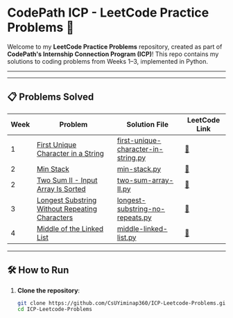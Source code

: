 # CodePath ICP - LeetCode Practice Problems 🚀

Welcome to my **LeetCode Practice Problems** repository, created as part of **CodePath's Internship Connection Program (ICP)**! This repo contains my solutions to coding problems from Weeks 1–3, implemented in Python.  

---

---

## 📋 Problems Solved
| Week | Problem | Solution File | LeetCode Link |
|------|---------|---------------|---------------|
| 1 | [First Unique Character in a String](https://leetcode.com/problems/first-unique-character-in-a-string/) | [first-unique-character-in-string.py](/Week%201/first-unique-character-in-string.py) | [🔗](https://leetcode.com/problems/first-unique-character-in-a-string/) |
| 2 | [Min Stack](https://leetcode.com/problems/min-stack/) | [min-stack.py](/Week%202/min-stack.py) | [🔗](https://leetcode.com/problems/min-stack/) |
| 2 | [Two Sum II - Input Array Is Sorted](https://leetcode.com/problems/two-sum-ii-input-array-is-sorted/) | [two-sum-array-II.py](/Week%202/two-sum-array-II.py) | [🔗](https://leetcode.com/problems/two-sum-ii-input-array-is-sorted/) |
| 3 | [Longest Substring Without Repeating Characters](https://leetcode.com/problems/longest-substring-without-repeating-characters/) | [longest-substring-no-repeats.py](/Week%203/longest-substring-no-repeats.py) | [🔗](https://leetcode.com/problems/longest-substring-without-repeating-characters/) |
| 4 | [Middle of the Linked List](https://leetcode.com/problems/middle-of-the-linked-list/) | [middle-linked-list.py](/Week4/middle-linked-list.py) | [🔗](https://leetcode.com/problems/middle-of-the-linked-list/) |

---

## 🛠 How to Run
1. **Clone the repository**:
   ```bash
   git clone https://github.com/CsUYiminap360/ICP-Leetcode-Problems.git
   cd ICP-Leetcode-Problems